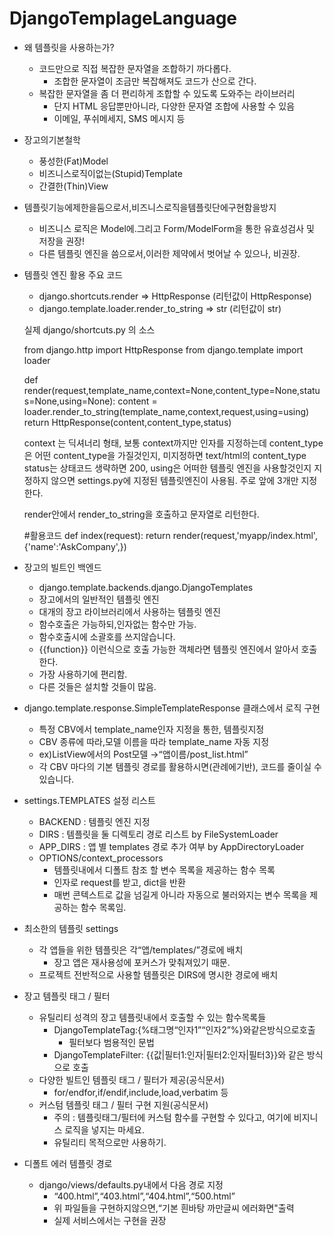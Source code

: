 # DjangoTemplageLanguage

- 왜 템플릿을 사용하는가?
    - 코드만으로 직접 복잡한 문자열을 조합하기 까다롭다.
        - 조합한 문자열이 조금만 복잡해져도 코드가 산으로 간다.
    - 복잡한 문자열을 좀 더 편리하게 조합할 수 있도록 도와주는 라이브러리
        - 단지 HTML 응답뿐만아니라, 다양한 문자열 조합에 사용할 수 있음
        - 이메일, 푸쉬메세지, SMS 메시지 등

- 장고의기본철학
    - 풍성한(Fat)Model
    - 비즈니스로직이없는(Stupid)Template
    - 간결한(Thin)View

- 템플릿기능에제한을둠으로서,비즈니스로직을템플릿단에구현함을방지
    - 비즈니스 로직은 Model에.그리고 Form/ModelForm을 통한 유효성검사 및 저장을 권장!
    - 다른 템플릿 엔진을 씀으로서,이러한 제약에서 벗어날 수 있으나, 비권장.

- 템플릿 엔진 활용 주요 코드
    - django.shortcuts.render ⇒ HttpResponse (리턴값이 HttpResponse)
    - django.template.loader.render_to_string ⇒ str (리턴값이 str)

    실제 django/shortcuts.py 의 소스


    from django.http import HttpResponse
    from django.template import loader

    def render(request,template_name,context=None,content_type=None,status=None,using=None):
        content = loader.render_to_string(template_name,context,request,using=using)
        return HttpResponse(content,content_type,status)

    context 는 딕셔너리 형태, 보통 context까지만 인자를 지정하는데
    content_type은 어떤 content_type을 가질것인지, 미지정하면 text/html의 content_type
    status는 상태코드 생략하면 200, using은 어떠한 템플릿 엔진을 사용할것인지
    지정하지 않으면 settings.py에 지정된 템플릿엔진이 사용됨.
    주로 앞에 3개만 지정한다.

    render안에서 render_to_string을 호출하고 문자열로 리턴한다.

    #활용코드
    def index(request):
        return render(request,'myapp/index.html',{'name':'AskCompany',})

- 장고의 빌트인 백엔드
    - django.template.backends.django.DjangoTemplates
    - 장고에서의 일반적인 템플릿 엔진
    - 대개의 장고 라이브러리에서 사용하는 템플릿 엔진
    - 함수호출은 가능하되,인자없는 함수만 가능.
    - 함수호출시에 소괄호를 쓰지않습니다.
    - {{function}} 이런식으로 호출 가능한 객체라면 템플릿 엔진에서 알아서 호출한다.
    - 가장 사용하기에 편리함.
    - 다른 것들은 설치할 것들이 많음.


- django.template.response.SimpleTemplateResponse 클래스에서 로직 구현
    - 특정 CBV에서 template_name인자 지정을 통한, 템플릿지정
    - CBV 종류에 따라,모델 이름을 따라 template_name 자동 지정
    - ex)ListView에서의 Post모델 →“앱이름/post_list.html”
    - 각 CBV 마다의 기본 템플릿 경로를 활용하시면(관례에기반), 코드를 줄이실 수 있습니다.

- settings.TEMPLATES 설정 리스트
    - BACKEND : 템플릿 엔진 지정
    - DIRS : 템플릿을 둘 디렉토리 경로 리스트 by FileSystemLoader
    - APP_DIRS : 앱 별 templates 경로 추가 여부 by AppDirectoryLoader
    - OPTIONS/context_processors
        - 템플릿내에서 디폴트 참조 할 변수 목록을 제공하는 함수 목록
        - 인자로 request를 받고, dict을 반환
        - 매번 콘텍스트로 값을 넘길게 아니라 자동으로 불러와지는 변수 목록을 제공하는 함수 목록임.


- 최소한의 템플릿 settings
    - 각 앱들을 위한 템플릿은 각“앱/templates/”경로에 배치
        - 장고 앱은 재사용성에 포커스가 맞춰져있기 때문.
    - 프로젝트 전반적으로 사용할 템플릿은 DIRS에 명시한 경로에 배치

- 장고 템플릿 태그 / 필터
    - 유틸리티 성격의 장고 템플릿내에서 호출할 수 있는 함수목록들
        - DjangoTemplateTag:{%태그명“인자1”“인자2”%}와같은방식으로호출
            - 필터보다 범용적인 문법
        - DjangoTemplateFilter: {{값|필터1:인자|필터2:인자|필터3}}와 같은 방식으로 호출
    - 다양한 빌트인 템플릿 태그 / 필터가 제공(공식문서)
        - for/endfor,if/endif,include,load,verbatim 등
    - 커스텀 템플릿 태그 / 필터 구현 지원(공식문서)
        - 주의 : 템플릿태그/필터에 커스텀 함수를 구현할 수 있다고, 여기에 비지니스 로직을 넣지는 마세요.
        - 유틸리티 목적으로만 사용하기.

- 디폴트 에러 템플릿 경로
    - django/views/defaults.py내에서 다음 경로 지정
        - “400.html”,“403.html”,“404.html”,“500.html”
        - 위 파일들을 구현하지않으면,“기본 흰바탕 까만글씨 에러화면"출력
        - 실제 서비스에서는 구현을 권장